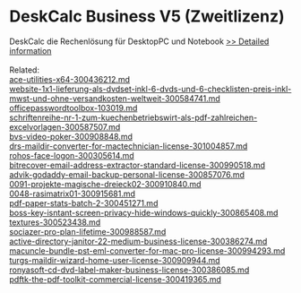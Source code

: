 # DeskCalc Business V5 (Zweitlizenz)
DeskCalc die Rechenlösung für DesktopPC und Notebook
[>> Detailed information](https://secure.shareit.com/shareit/product.html?productid=300383488&affiliateid=200057808)<br/><br/>Related:
<br />[ace-utilities-x64-300436212.md](https://github.com/downloadplanet/downloadplanet/blob/main/ace-utilities-x64-300436212.md)<br />[website-1x1-lieferung-als-dvdset-inkl-6-dvds-und-6-checklisten-preis-inkl-mwst-und-ohne-versandkosten-weltweit-300584741.md](https://github.com/downloadplanet/downloadplanet/blob/main/website-1x1-lieferung-als-dvdset-inkl-6-dvds-und-6-checklisten-preis-inkl-mwst-und-ohne-versandkosten-weltweit-300584741.md)<br />[officepasswordtoolbox-103019.md](https://github.com/downloadplanet/downloadplanet/blob/main/officepasswordtoolbox-103019.md)<br />[schriftenreihe-nr-1-zum-kuechenbetriebswirt-als-pdf-zahlreichen-excelvorlagen-300587507.md](https://github.com/downloadplanet/downloadplanet/blob/main/schriftenreihe-nr-1-zum-kuechenbetriebswirt-als-pdf-zahlreichen-excelvorlagen-300587507.md)<br />[bvs-video-poker-300908848.md](https://github.com/downloadplanet/downloadplanet/blob/main/bvs-video-poker-300908848.md)<br />[drs-maildir-converter-for-mactechnician-license-301004857.md](https://github.com/downloadplanet/downloadplanet/blob/main/drs-maildir-converter-for-mactechnician-license-301004857.md)<br />[rohos-face-logon-300305614.md](https://github.com/downloadplanet/downloadplanet/blob/main/rohos-face-logon-300305614.md)<br />[bitrecover-email-address-extractor-standard-license-300990518.md](https://github.com/downloadplanet/downloadplanet/blob/main/bitrecover-email-address-extractor-standard-license-300990518.md)<br />[advik-godaddy-email-backup-personal-license-300857076.md](https://github.com/downloadplanet/downloadplanet/blob/main/advik-godaddy-email-backup-personal-license-300857076.md)<br />[0091-projekte-magische-dreieck02-300910840.md](https://github.com/downloadplanet/downloadplanet/blob/main/0091-projekte-magische-dreieck02-300910840.md)<br />[0048-rasimatrix01-300915681.md](https://github.com/downloadplanet/downloadplanet/blob/main/0048-rasimatrix01-300915681.md)<br />[pdf-paper-stats-batch-2-300451271.md](https://github.com/downloadplanet/downloadplanet/blob/main/pdf-paper-stats-batch-2-300451271.md)<br />[boss-key-isntant-screen-privacy-hide-windows-quickly-300865408.md](https://github.com/downloadplanet/downloadplanet/blob/main/boss-key-isntant-screen-privacy-hide-windows-quickly-300865408.md)<br />[textures-300523438.md](https://github.com/downloadplanet/downloadplanet/blob/main/textures-300523438.md)<br />[sociazer-pro-plan-lifetime-300988587.md](https://github.com/downloadplanet/downloadplanet/blob/main/sociazer-pro-plan-lifetime-300988587.md)<br />[active-directory-janitor-22-medium-business-license-300386274.md](https://github.com/downloadplanet/downloadplanet/blob/main/active-directory-janitor-22-medium-business-license-300386274.md)<br />[macuncle-bundle-pst-eml-converter-for-mac-pro-license-300994293.md](https://github.com/downloadplanet/downloadplanet/blob/main/macuncle-bundle-pst-eml-converter-for-mac-pro-license-300994293.md)<br />[turgs-maildir-wizard-home-user-license-300909944.md](https://github.com/downloadplanet/downloadplanet/blob/main/turgs-maildir-wizard-home-user-license-300909944.md)<br />[ronyasoft-cd-dvd-label-maker-business-license-300386085.md](https://github.com/downloadplanet/downloadplanet/blob/main/ronyasoft-cd-dvd-label-maker-business-license-300386085.md)<br />[pdftk-the-pdf-toolkit-commercial-license-300419365.md](https://github.com/downloadplanet/downloadplanet/blob/main/pdftk-the-pdf-toolkit-commercial-license-300419365.md)